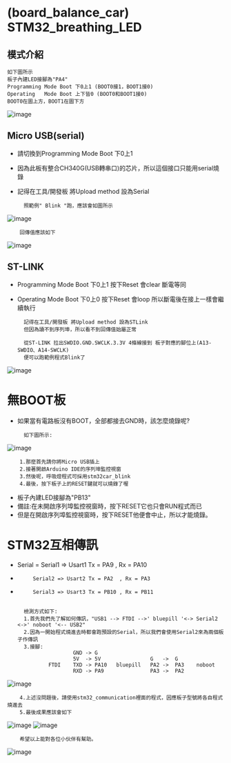  (board_balance_car) STM32_breathing_LED
===================================
## 模式介紹

    如下圖所示
    板子內建LED接腳為"PA4"
    Programming Mode Boot 下0上1 (BOOT0接1，BOOT1接0)
    Operating   Mode Boot 上下皆0 (BOOT0和BOOT1接0)
    BOOT0在圖上方，BOOT1在圖下方
    
![image](https://github.com/Uniboy-ROS/Balance_car_stm32board/blob/master/image/Jumper_contrast.jpg)

## Micro USB(serial)

* 請切換到Programming Mode Boot 下0上1
* 因為此板有整合CH340G(USB轉串口)的芯片，所以這個接口只能用serial燒錄
* 記得在工具/開發板 將Upload method 設為Serial
    
        照範例" Blink "跑，應該會如圖所示
    
![image](https://github.com/Uniboy-ROS/Balance_car_stm32board/blob/master/image/Micro_USB.jpg)
    
        回傳值應該如下

![image](https://github.com/Uniboy-ROS/Balance_car_stm32board/blob/master/image/serial_output.PNG)

## ST-LINK

* Programming Mode Boot 下0上1 按下Reset 會clear 斷電等同
* Operating Mode Boot 下0上0 按下Reset 會loop 所以斷電後在接上一樣會繼續執行

        記得在工具/開發板 將Upload method 設為STLink
        但因為讀不到序列埠，所以看不到回傳值始屬正常

        從ST-LINK 拉出SWDIO.GND.SWCLK.3.3V 4條線接到 板子對應的腳位上(A13-SWDIO、A14-SWCLK)
        便可以跑範例程式Blink了

![image](https://github.com/Uniboy-ROS/Balance_car_stm32board/blob/master/image/ST-LINK1.jpg)






 無BOOT板
===========

* 如果當有電路板沒有BOOT，全部都接去GND時，該怎麼燒錄呢?
    
        如下圖所示:
![image](https://github.com/Uniboy-ROS/Balance_car_stm32board/blob/master/image/NO_BOOT.jpg)

        1.那麼首先請你將Micro USB插上
        2.接著開啟Arduino IDE的序列埠監控視窗
        3.然後呢，呼吸燈程式可採用stm32car_blink
        4.最後，按下板子上的RESET鍵就可以燒錄了喔

* 板子內建LED接腳為"PB13"
* 備註:在未開啟序列埠監控視窗時，按下RESET它也只會RUN程式而已
* 但是在開啟序列埠監控視窗時，按下RESET他便會中止，所以才能燒錄。



# STM32互相傳訊

* Serial = Serial1 => Usart1 Tx = PA9  , Rx = PA10
*          Serial2 => Usart2 Tx = PA2  , Rx = PA3
*          Serial3 => Usart3 Tx = PB10 , Rx = PB11


        檢測方式如下:
        1.首先我們先了解如何傳訊，"USB1 --> FTDI -->' bluepill '<-> Serial2 <->' noboot '<-- USB2"
        2.因為一開始程式燒進去時都會跑預設的Serial，所以我們會使用Serial2來為兩個板子作傳訊
        3.接腳: 
                        GND -> G   
                        5V  -> 5V                G   ->  G
                FTDI    TXD -> PA10   bluepill   PA2 ->  PA3    noboot
                        RXD -> PA9               PA3 ->  PA2


![image](https://github.com/Uniboy-ROS/Balance_car_stm32board/blob/master/image/communication.jpg)


        4.上述沒問題後，請使用stm32_communication裡面的程式，因應板子型號將各自程式燒進去
        5.最後成果應該會如下

![image](https://github.com/Uniboy-ROS/Balance_car_stm32board/blob/master/image/port8.PNG)
![image](https://github.com/Uniboy-ROS/Balance_car_stm32board/blob/master/image/port10.PNG)


        希望以上能對各位小伙伴有幫助。
    
![image](https://github.com/Uniboy-ROS/Balance_car_stm32board/blob/master/image/greenflash.jpg)

